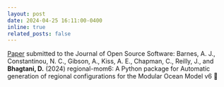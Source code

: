 ```yaml
---
layout: post
date: 2024-04-25 16:11:00-0400
inline: true
related_posts: false
---
```


<a href="https://www.researchgate.net/publication/380123711_regional-mom6_A_Python_package_for_automatic_generation_of_regional_configurations_for_the_Modular_Ocean_Model_v6">Paper</a> submitted to the Journal of Open Source Software: Barnes, A. J., Constantinou, N. C., Gibson, A., Kiss, A. E., Chapman, C., Reilly, J., and **Bhagtani, D.** (2024) regional-mom6: A Python package for Automatic generation of regional configurations for the Modular Ocean Model v6 :scroll:
